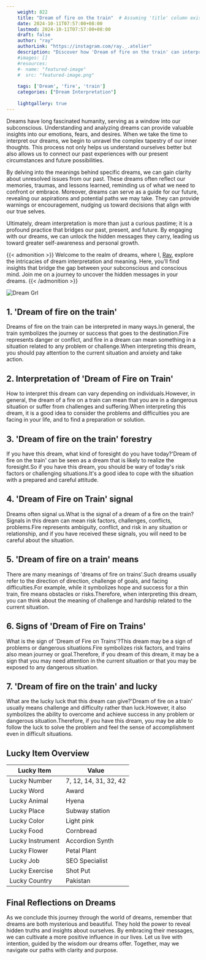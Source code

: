 ```yaml
---
    weight: 822
    title: "Dream of fire on the train"  # Assuming 'title' column exists
    date: 2024-10-11T07:57:00+08:00
    lastmod: 2024-10-11T07:57:00+08:00
    draft: false
    author: "ray"
    authorLink: "https://instagram.com/ray._.atelier"
    description: "Discover how 'Dream of fire on the train' can interpret your future and uncover its significant meanings in your life."
    #images: []
    #resources:
    #- name: "featured-image"
    #  src: "featured-image.png"
    
    tags: ['Dream', 'fire', 'train']
    categories: ["Dream Interpretation"]
    
    lightgallery: true
---
```

    
Dreams have long fascinated humanity, serving as a window into our subconscious. Understanding and analyzing dreams can provide valuable insights into our emotions, fears, and desires. When we take the time to interpret our dreams, we begin to unravel the complex tapestry of our inner thoughts. This process not only helps us understand ourselves better but also allows us to connect our past experiences with our present circumstances and future possibilities.

By delving into the meanings behind specific dreams, we can gain clarity about unresolved issues from our past. These dreams often reflect our memories, traumas, and lessons learned, reminding us of what we need to confront or embrace. Moreover, dreams can serve as a guide for our future, revealing our aspirations and potential paths we may take. They can provide warnings or encouragement, nudging us toward decisions that align with our true selves.

Ultimately, dream interpretation is more than just a curious pastime; it is a profound practice that bridges our past, present, and future. By engaging with our dreams, we can unlock the hidden messages they carry, leading us toward greater self-awareness and personal growth.

{{< admonition >}}
Welcome to the realm of dreams, where I, [Ray](https://instagram.com/ray._.atelier), explore the intricacies of dream interpretation and meaning. Here, you’ll find insights that bridge the gap between your subconscious and conscious mind. Join me on a journey to uncover the hidden messages in your dreams.
{{< /admonition >}}

![Dream Grl](https://cdn.pixabay.com/photo/2017/11/02/03/35/gothic-2910057_1280.jpg "Dream Grl")

## 1. 'Dream of fire on the train'
Dreams of fire on the train can be interpreted in many ways.In general, the train symbolizes the journey or success that goes to the destination.Fire represents danger or conflict, and fire in a dream can mean something in a situation related to any problem or challenge.When interpreting this dream, you should pay attention to the current situation and anxiety and take action.

## 2. Interpretation of 'Dream of Fire on Train'
How to interpret this dream can vary depending on individuals.However, in general, the dream of a fire on a train can mean that you are in a dangerous situation or suffer from challenges and suffering.When interpreting this dream, it is a good idea to consider the problems and difficulties you are facing in your life, and to find a preparation or solution.

## 3. 'Dream of fire on the train' forestry
If you have this dream, what kind of foresight do you have today?'Dream of fire on the train' can be seen as a dream that is likely to realize the foresight.So if you have this dream, you should be wary of today's risk factors or challenging situations.It's a good idea to cope with the situation with a prepared and careful attitude.

## 4. 'Dream of Fire on Train' signal
Dreams often signal us.What is the signal of a dream of a fire on the train?Signals in this dream can mean risk factors, challenges, conflicts, problems.Fire represents ambiguity, conflict, and risk in any situation or relationship, and if you have received these signals, you will need to be careful about the situation.

## 5. 'Dream of fire on a train' means
There are many meanings of 'dreams of fire on trains'.Such dreams usually refer to the direction of direction, challenge of goals, and facing difficulties.For example, while it symbolizes hope and success for a thin train, fire means obstacles or risks.Therefore, when interpreting this dream, you can think about the meaning of challenge and hardship related to the current situation.

## 6. Signs of 'Dream of Fire on Trains'
What is the sign of 'Dream of Fire on Trains'?This dream may be a sign of problems or dangerous situations.Fire symbolizes risk factors, and trains also mean journey or goal.Therefore, if you dream of this dream, it may be a sign that you may need attention in the current situation or that you may be exposed to any dangerous situation.

## 7. 'Dream of fire on the train' and lucky
What are the lucky luck that this dream can give?'Dream of fire on a train' usually means challenge and difficulty rather than luck.However, it also symbolizes the ability to overcome and achieve success in any problem or dangerous situation.Therefore, if you have this dream, you may be able to follow the luck to solve the problem and feel the sense of accomplishment even in difficult situations.

## Lucky Item Overview
| Lucky Item          | Value              |
|---------------|--------------------|
| Lucky Number        | 7, 12, 14, 31, 32, 42  |
| Lucky Word          | Award |
| Lucky Animal        | Hyena |
| Lucky Place         | Subway station     |
| Lucky Color         | Light pink     |
| Lucky Food          | Cornbread      |
| Lucky Instrument    | Accordion Synth |
| Lucky Flower        | Petal Plant    |
| Lucky Job           | SEO Specialist       |
| Lucky Exercise      | Shot Put  |
| Lucky Country       | Pakistan    |


##  Final Reflections on Dreams

As we conclude this journey through the world of dreams, remember that dreams are both mysterious and beautiful. They hold the power to reveal hidden truths and insights about ourselves. By embracing their messages, we can cultivate a more positive influence in our lives. Let us live with intention, guided by the wisdom our dreams offer. Together, may we navigate our paths with clarity and purpose.
